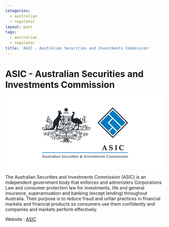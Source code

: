 ```yaml
---
categories:
  - australian
  - regulator
layout: post
tags:
  - australian
  - regulator
title: 'ASIC - Australian Securities and Investments Commission'
---
```

# ASIC - Australian Securities and Investments Commission


<div align="center">
<img alt="ASIC" src="/static/img/regulators-logo/asic-logo.jpg" title="ASIC">
</div>

The Australian Securities and Investments Commission (ASIC) is an independent government body that enforces and administers Corporations Law and consumer protection law for investments, life and general insurance, superannuation and banking (except lending) throughout Australia. Their purpose is to reduce fraud and unfair practices in financial markets and financial products so consumers use them confidently and companies and markets perform effectively.

Website : <a href="http://www.asic.gov.au/">ASIC</a>
